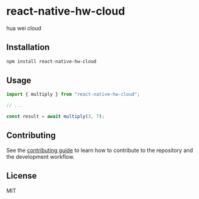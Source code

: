 # react-native-hw-cloud

hua wei cloud

## Installation

```sh
npm install react-native-hw-cloud
```

## Usage

```js
import { multiply } from "react-native-hw-cloud";

// ...

const result = await multiply(3, 7);
```

## Contributing

See the [contributing guide](CONTRIBUTING.md) to learn how to contribute to the repository and the development workflow.

## License

MIT
